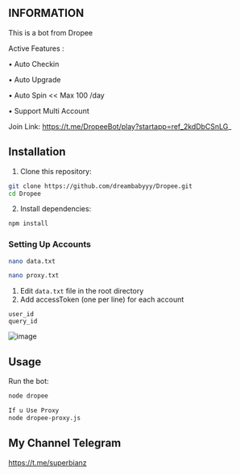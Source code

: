 ## INFORMATION
This is a bot from Dropee

Active Features :

• Auto Checkin

• Auto Upgrade

• Auto Spin << Max 100 /day

• Support Multi Account

Join Link: https://t.me/DropeeBot/play?startapp=ref_2kdDbCSnLG_

## Installation

1. Clone this repository:

```bash
git clone https://github.com/dreambabyyy/Dropee.git
cd Dropee
```

2. Install dependencies:

```bash
npm install
```

### Setting Up Accounts
```bash
nano data.txt
```
```bash
nano proxy.txt
```
1. Edit `data.txt` file in the root directory
2. Add accessToken (one per line) for each account

```
user_id
query_id
```
![image](https://github.com/user-attachments/assets/408f4938-4fb6-4bac-9ed0-5448f5e6e422)

## Usage

Run the bot:

```bash
node dropee

If u Use Proxy 
node dropee-proxy.js
```

## My Channel Telegram
https://t.me/superbianz

